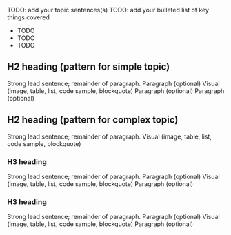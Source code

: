<!-- 1. Topic sentence(s) --------------------------------------------------------------------------------

    Goal: state what's in this unit and how it aligns to the 'describe' learning objective

    Pattern:
        One paragraph of 2-3 sentences:
            Sentence 1: State that this unit addresses ("how it works")
            Sentence 2: State that this unit targets this learning objective: "Describe how <features> of <product> work to <solve problem>."
            Sentence 3-4 (optional): Give the rationale ("helps you decide if it will meet your needs").
        Table-of-contents as a bulleted list (do not simply list every heading you'll have on the page, group them into about 3 high-level areas)

    Heading: do not add an H1 or H2 title here, an auto-generated H1 will appear above this content

    Example: "Here, we'll discuss how Logic Apps works behind the scenes. You'll learn about all the pieces of Logic apps and see how they fit together into an app. This knowledge will help you decide whether Logic Apps will work for you without any customization. In cases where you do need to create custom components, you'll be able to determine how difficult it will be.
        * Connectors, triggers, actions
        * Control actions
        * Logic Apps Designer"
-->
TODO: add your topic sentences(s)
TODO: add your bulleted list of key things covered
* TODO
* TODO
* TODO

<!-- 2. Chunked content-------------------------------------------------------------------------------------

    Goal:
        Cover the components of <product> and how they work.
        Repeat this pattern multiple times as needed.

    Pattern:
        Break the content into 'chunks' where each chunk has three things:
            1. An H2 or H3 heading describing the goal of the chunk
            2. 1-3 paragraphs of text, with a strong lead sentence in the first paragraph
            3. Visual like an image, table, list, code sample, or blockquote

    [Learning-unit structural guidance](https://review.docs.microsoft.com/learn-docs/docs/id-guidance-structure-learning-content?branch=master)
-->

## H2 heading (pattern for simple topic)
Strong lead sentence; remainder of paragraph.
Paragraph (optional)
Visual (image, table, list, code sample, blockquote)
Paragraph (optional)
Paragraph (optional)

## H2 heading (pattern for complex topic)
Strong lead sentence; remainder of paragraph.
Visual (image, table, list, code sample, blockquote)
### H3 heading
Strong lead sentence; remainder of paragraph.
Paragraph (optional)
Visual (image, table, list, code sample, blockquote)
Paragraph (optional)
### H3 heading
Strong lead sentence; remainder of paragraph.
Paragraph (optional)
Visual (image, table, list, code sample, blockquote)
Paragraph (optional)

<!-- - - - - - - - - - - - - - - - - - - - - - - - - - - - - - - - - - - - - - - - -->

<!-- Do not add a unit summary or references/links -->